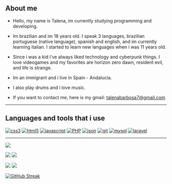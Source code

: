 ## About me

- Hello, my name is Talena, im currently studying programming and developing.

- Im brazilian and im 18 years old. I speak 3 languages, brazilian portuguese (native language), spanish and english, and im currently learning italian. I started to learn new languages when i was 11 years old. 

- Since i was a kid i've always liked technology and cyberpunk things. I love videogames and my favorites are horizon zero dawn, resident evil, and life is strange.

- Im an immigrant and i live in Spain - Andalucía.

- I also play drums and i love music.

- If you want to contact me, here is my gmail: talenabarbosa7@gmail.com
 ***

## Languages and tools that i use

<a href='https://github.com/shivamkapasia0' target="_blank"><img alt='css3' src='https://img.shields.io/badge/css-100000?style=for-the-badge&logo=css3&logoColor=white&labelColor=079FB0&color=079FB0'/></a>
<a href='https://github.com/shivamkapasia0' target="_blank"><img alt='html5' src='https://img.shields.io/badge/html-100000?style=for-the-badge&logo=html5&logoColor=FF7300&labelColor=FFFFFF&color=FFFFFF'/></a>
<a href='https://github.com/shivamkapasia0' target="_blank"><img alt='javascript' src='https://img.shields.io/badge/javascript-100000?style=for-the-badge&logo=javascript&logoColor=FFFB05&labelColor=black&color=FFFB05'/></a>
<a href='https://github.com/shivamkapasia0' target="_blank"><img alt='PHP' src='https://img.shields.io/badge/PHP-100000?style=for-the-badge&logo=PHP&logoColor=white&labelColor=896696&color=896696'/></a>
<a href='https://github.com/shivamkapasia0' target="_blank"><img alt='json' src='https://img.shields.io/badge/json-100000?style=for-the-badge&logo=json&logoColor=FFFFFF&labelColor=A79F9F&color=A79F9F'/></a>
<a href='https://github.com/shivamkapasia0' target="_blank"><img alt='git' src='https://img.shields.io/badge/git-100000?style=for-the-badge&logo=git&logoColor=white&labelColor=FF0000&color=FF0000'/></a>
<a href='https://github.com/shivamkapasia0' target="_blank"><img alt='mysql' src='https://img.shields.io/badge/mysql-100000?style=for-the-badge&logo=mysql&logoColor=white&labelColor=1C662F&color=1C662F'/></a>
<a href='https://github.com/shivamkapasia0' target="_blank"><img alt='laravel' src='https://img.shields.io/badge/laravel-100000?style=for-the-badge&logo=laravel&logoColor=FFFFFF&labelColor=660A0A&color=660A0A'/></a>
***

![](http://github-profile-summary-cards.vercel.app/api/cards/profile-details?username=talenaa&theme=ayu_mirage)

![](http://github-profile-summary-cards.vercel.app/api/cards/productive-time?username=talenaa&theme=ayu_mirage&utcOffset=8)     ![](http://github-profile-summary-cards.vercel.app/api/cards/stats?username=talenaa&theme=ayu_mirage)  

![](http://github-profile-summary-cards.vercel.app/api/cards/repos-per-language?username=talenaa&theme=ayu_mirage) ![](http://github-profile-summary-cards.vercel.app/api/cards/most-commit-language?username=talenaa&theme=ayu_mirage)

[![GitHub Streak](https://github-readme-streak-stats.herokuapp.com?user=talenaa&theme=highcontrast&date_format=M%20j%5B%2C%20Y%5D&mode=weekly&card_width=600&card_height=170)](https://git.io/streak-stats)
